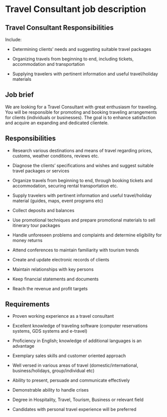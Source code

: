 # Travel Consultant job description


## Travel Consultant Responsibilities

Include:

* Determining clients’ needs and suggesting suitable travel packages

* Organizing travels from beginning to end, including tickets, accommodation and transportation

* Supplying travelers with pertinent information and useful travel/holiday materials



## Job brief

We are looking for a Travel Consultant with great enthusiasm for traveling. You will be responsible for promoting and booking traveling arrangements for clients (individuals or businesses). The goal is to enhance satisfaction and acquire an expanding and dedicated clientele.


## Responsibilities

* Research various destinations and means of travel regarding prices, customs, weather conditions, reviews etc.

* Diagnose the clients’ specifications and wishes and suggest suitable travel packages or services

* Organize travels from beginning to end, through booking tickets and accommodation, securing rental transportation etc.

* Supply travelers with pertinent information and useful travel/holiday material (guides, maps, event programs etc)

* Collect deposits and balances

* Use promotional techniques and prepare promotional materials to sell itinerary tour packages

* Handle unforeseen problems and complaints and determine eligibility for money returns

* Attend conferences to maintain familiarity with tourism trends

* Create and update electronic records of clients

* Maintain relationships with key persons

* Keep financial statements and documents

* Reach the revenue and profit targets


## Requirements

* Proven working experience as a travel consultant

* Excellent knowledge of traveling software (computer reservations systems, GDS systems and e-travel)

* Proficiency in English; knowledge of additional languages is an advantage

* Exemplary sales skills and customer oriented approach

* Well versed in various areas of travel (domestic/international, business/holidays, group/individual etc)

* Ability to present, persuade and communicate effectively

* Demonstrable ability to handle crises

* Degree in Hospitality, Travel, Tourism, Business or relevant field

* Candidates with personal travel experience will be preferred

